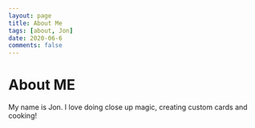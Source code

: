 ```yaml
---
layout: page
title: About Me
tags: [about, Jon]
date: 2020-06-6
comments: false
---
```

    
# About ME

My name is Jon. I love doing close up magic, creating custom cards and cooking!

